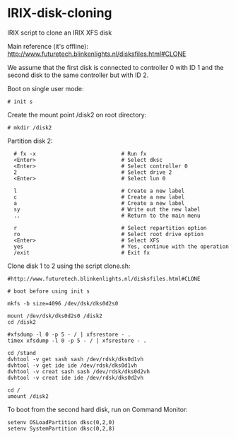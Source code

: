 # IRIX-disk-cloning
IRIX script to clone an IRIX XFS disk

Main reference (it's offline): http://www.futuretech.blinkenlights.nl/disksfiles.html#CLONE

We assume that the first disk is connected to controller 0 with ID 1 and the second disk to the same controller but with ID 2.

Boot on single user mode:

```
# init s
```

Create the mount point /disk2 on root directory:
```
# mkdir /disk2
```

Partition disk 2:
```
  # fx -x                           # Run fx
  <Enter>                           # Select dksc
  <Enter>                           # Select controller 0
  2                                 # Select drive 2
  <Enter>                           # Select lun 0
  
  l                                 # Create a new label
  c                                 # Create a new label
  a                                 # Create a new label
  sy                                # Write out the new label
  ..                                # Return to the main menu
  
  r                                 # Select repartition option
  ro                                # Select root drive option
  <Enter>                           # Select XFS
  yes                               # Yes, continue with the operation
  /exit                             # Exit fx
```

Clone disk 1 to 2 using the script clone.sh:
```
#http://www.futuretech.blinkenlights.nl/disksfiles.html#CLONE

# boot before using init s

mkfs -b size=4096 /dev/dsk/dks0d2s0

mount /dev/dsk/dks0d2s0 /disk2
cd /disk2

#xfsdump -l 0 -p 5 - / | xfsrestore - .
timex xfsdump -l 0 -p 5 - / | xfsrestore - .

cd /stand
dvhtool -v get sash sash /dev/rdsk/dks0d1vh
dvhtool -v get ide ide /dev/rdsk/dks0d1vh
dvhtool -v creat sash sash /dev/rdsk/dks0d2vh
dvhtool -v creat ide ide /dev/rdsk/dks0d2vh

cd /
umount /disk2
```

To boot from the second hard disk, run on Command Monitor:
```
setenv OSLoadPartition dksc(0,2,0)
setenv SystemPartition dksc(0,2,8)
```
